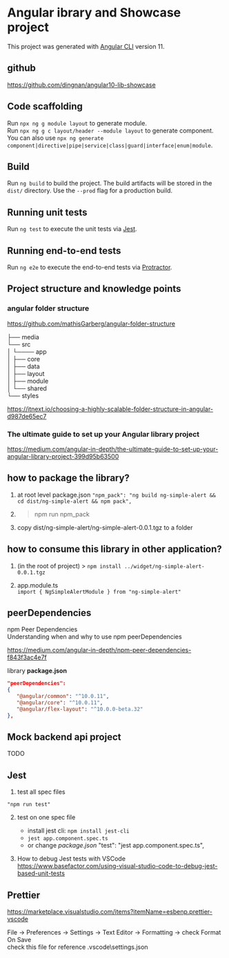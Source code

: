 # Angular ibrary and Showcase project

This project was generated with [Angular CLI](https://github.com/angular/angular-cli) version 11.

## github

https://github.com/dingnan/angular10-lib-showcase

## Code scaffolding

Run `npx ng g module layout` to generate module.  
Run `npx ng g c layout/header --module layout` to generate component.  
You can also use `npx ng generate component|directive|pipe|service|class|guard|interface|enum|module`.

## Build

Run `ng build` to build the project. The build artifacts will be stored in the `dist/` directory. Use the `--prod` flag for a production build.

## Running unit tests

Run `ng test` to execute the unit tests via [Jest](https://jestjs.io/).

## Running end-to-end tests

Run `ng e2e` to execute the end-to-end tests via [Protractor](http://www.protractortest.org/).

## Project structure and knowledge points

### angular folder structure

https://github.com/mathisGarberg/angular-folder-structure

├── media  
└── src  
│ └──── app  
│ ├── core  
│ ├── data  
│ ├── layout  
│ ├── module  
│ └── shared  
└── styles

https://itnext.io/choosing-a-highly-scalable-folder-structure-in-angular-d987de65ec7

### The ultimate guide to set up your Angular library project

https://medium.com/angular-in-depth/the-ultimate-guide-to-set-up-your-angular-library-project-399d95b63500

## how to package the library?

1. at root level package.json
   `"npm_pack": "ng build ng-simple-alert && cd dist/ng-simple-alert && npm pack",`

2. > npm run npm_pack

3. copy dist/ng-simple-alert/ng-simple-alert-0.0.1.tgz to a folder

## how to consume this library in other application?

1. (in the root of project) > `npm install ../widget/ng-simple-alert-0.0.1.tgz`

2. app.module.ts  
   `import { NgSimpleAlertModule } from "ng-simple-alert"`

## peerDependencies

npm Peer Dependencies  
Understanding when and why to use npm peerDependencies

https://medium.com/angular-in-depth/npm-peer-dependencies-f843f3ac4e7f

library **package.json**

```json
"peerDependencies":
{
   "@angular/common": "^10.0.11",
   "@angular/core": "^10.0.11",
   "@angular/flex-layout": "^10.0.0-beta.32"
},
```

## Mock backend api project

TODO

## Jest

1. test all spec files

`"npm run test"`

2. test on one spec file

   - install jest cli: `npm install jest-cli`
   - `jest app.component.spec.ts`
   - or change _package.json_ "test": "jest app.component.spec.ts",

3. How to debug Jest tests with VSCode  
   https://www.basefactor.com/using-visual-studio-code-to-debug-jest-based-unit-tests

## Prettier

https://marketplace.visualstudio.com/items?itemName=esbenp.prettier-vscode

File -> Preferences -> Settings -> Text Editor -> Formatting -> check Format On Save  
check this file for reference .vscode\settings.json
